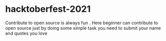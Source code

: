 # hacktoberfest-2021
Contribute to open source is always fun . Here beginner can contribute to open source just by doing some simple task you need to submit your name and quotes you love  
